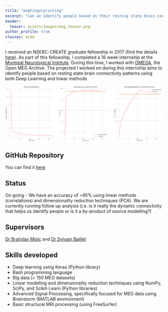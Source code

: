 ```yaml
---
title: "megFingerprinting"
excerpt: "Can we identify people based on their resting state brain connectivity?"
header:
  teaser: assets/images/meg_teaser.png
author_profile: true
classes: wide
---
```

 
I received an NSERC-CREATE graduate fellowship in 2017 (find the details [here](http://cd-create.org/)). As part of this fellowship, I completed a 16 week internship at the [Montreal Neurological Institute](https://www.mcgill.ca/neuro/). During this time, I worked with [OMEGA](https://www.mcgill.ca/bic/resources/omega), the Open MEG Archive. The projected I worked on during this internship aims to identify people based on resting state brain connectivity patterns using both Deep Learning and linear methods

![fingerprinting](/assets/images/meg_1.png)

## GitHub Repository
You can find it [here](https://github.com/neurohazardous/megFingerprinting)

## Status
On going - We have an accuracy of ~95% using linear methods (correlations) and dimensionality reduction techniques (PCA). We are currently running follow up analysis (i.e. is it really the dynamic connectivity that helps us identify people or is it a by-product of source modelling?)

## Supervisors
[Dr Bratislav Misic](https://www.mcgill.ca/neuro/research/researchers/bratislav-misic) and [Dr Sylvain Baillet](https://www.mcgill.ca/neuro/research/researchers/baillet)

## Skills developed
* Deep learning using Keras (Python library)
* Bash programming language 
* Big data (> 150 MEG datasets)
* Linear modelling and dimensionality reduction techniques using NumPy, SciPy, and Scikit-Learn (Python libraries)
* Advanced Signal Processing, specifically focused for MEG data using Brainstorm (MATLAB environment)
* Basic structural MRI processing (using FreeSurfer)
